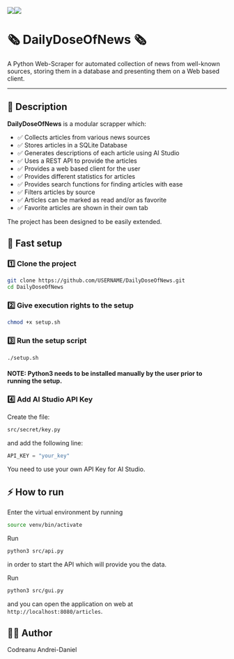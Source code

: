 <img src="https://img.shields.io/badge/Google%20Gemini-8E75B2?style=for-the-badge&logo=googlegemini&logoColor=white"/><img src="https://img.shields.io/badge/Python-FFD43B?style=for-the-badge&logo=python&logoColor=blue"/>

# 🗞️ DailyDoseOfNews 🗞️

A Python Web-Scraper for automated collection of news from well-known sources, storing them in a database and presenting them on a Web based client.

---

## 📜 Description

**DailyDoseOfNews** is a modular scrapper which:

- ✅ Collects articles from various news sources
- ✅ Stores articles in a SQLite Database
- ✅ Generates descriptions of each article using AI Studio
- ✅ Uses a REST API to provide the articles
- ✅ Provides a web based client for the user
- ✅ Provides different statistics for articles
- ✅ Provides search functions for finding articles with ease
- ✅ Filters articles by source
- ✅ Articles can be marked as read and/or as favorite
- ✅ Favorite articles are shown in their own tab

The project has been designed to be easily extended.

## 🏁 Fast setup
### 1️⃣ Clone the project

```bash
git clone https://github.com/USERNAME/DailyDoseOfNews.git
cd DailyDoseOfNews
```

### 2️⃣ Give execution rights to the setup
```bash
chmod +x setup.sh
```

### 3️⃣ Run the setup script
```bash
./setup.sh
```
#### NOTE: Python3 needs to be installed manually by the user prior to running the setup.

### 4️⃣ Add AI Studio API Key
Create the file:
```bash
src/secret/key.py
```
and add the following line:
```python
API_KEY = "your_key"
```
You need to use your own API Key for AI Studio.

## ⚡️ How to run
Enter the virtual environment by running
```bash
source venv/bin/activate
```

Run
```bash
python3 src/api.py
```
in order to start the API which will provide you the data.

Run
```bash
python3 src/gui.py
```
and you can open the application on web at `http://localhost:8080/articles`.

## 👨‍💻 Author
Codreanu Andrei-Daniel